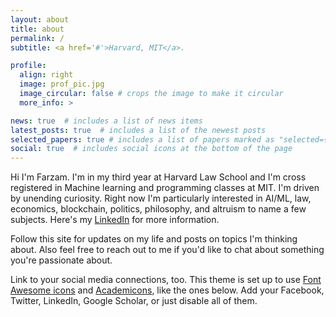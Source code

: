 ```yaml
---
layout: about
title: about
permalink: /
subtitle: <a href='#'>Harvard, MIT</a>.

profile:
  align: right
  image: prof_pic.jpg
  image_circular: false # crops the image to make it circular
  more_info: >

news: true  # includes a list of news items
latest_posts: true  # includes a list of the newest posts
selected_papers: true # includes a list of papers marked as "selected={true}"
social: true  # includes social icons at the bottom of the page
---
```


Hi I'm Farzam. I'm in my third year at Harvard Law School and I'm cross registered in Machine learning and programming classes at MIT. I'm driven by unending curiosity. Right now I'm particularly interested in AI/ML, law, economics, blockchain, politics, philosophy, and altruism to name a few subjects. Here's my [LinkedIn](https://www.linkedin.com/in/farzamkarimi) for more information.

Follow this site for updates on my life and posts on topics I'm thinking about. Also feel free to reach out to me if you'd like to chat about something you're passionate about. 

Link to your social media connections, too. This theme is set up to use [Font Awesome icons](https://fontawesome.com/) and [Academicons](https://jpswalsh.github.io/academicons/), like the ones below. Add your Facebook, Twitter, LinkedIn, Google Scholar, or just disable all of them.
